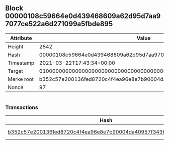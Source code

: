 ## Block 00000108c59664e0d439468609a62d95d7aa97077ce522a6d271099a5fbde895

Attribute | Value
--- | ---
Height | 2842
Hash | 00000108c59664e0d439468609a62d95d7aa97077ce522a6d271099a5fbde895
Timestamp | 2021-03-22T17:43:34+00:00
Target | 0100000000000000000000000000000000000000000000000000000000000000
Merke root | b352c57e200136fed8720c4f4ea96e8e7b90004da40957f343f3a25764ea7f57
Nonce | 97

```

```

### Transactions

Hash | Amount
--- | ---
[b352c57e200136fed8720c4f4ea96e8e7b90004da40957f343f3a25764ea7f57](b352c57e200136fed8720c4f4ea96e8e7b90004da40957f343f3a25764ea7f57.md) | 10.00000000 SKEPTI 

